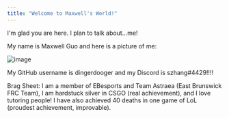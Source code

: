 ```yaml
---
title: "Welcome to Maxwell's World!"
---
```


I'm glad you are here. I plan to talk about...me!

My name is Maxwell Guo and here is a picture of me: 

![image](https://user-images.githubusercontent.com/46410538/121824778-a4edf000-cc7c-11eb-8a19-9ff901c0dbec.png)

My GitHub username is dingerdooger and my Discord is szhang#4429!!!!

Brag Sheet: I am a member of EBesports and Team Astraea (East Brunswick FRC Team), I am hardstuck silver in CSGO (real achievement), and I love tutoring people! I have also achieved 40 deaths in one game of LoL (proudest achievement, improvable).
